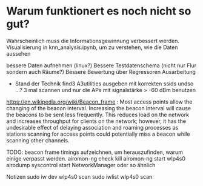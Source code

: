 # Warum funktionert es noch nicht so gut?
Wahrscheinlich muss die Informationsgewinnung verbessert werden.
Visualisierung in knn_analysis.ipynb, um zu verstehen, wie die Daten aussehen




bessere Daten aufnehmen (linux?)
Bessere Testdatenschema (nicht nur Flur sondern auch Räume?)
Bessere Bewertung über Regressoren
Ausarbeitung
- Stand der Technik find3
A3utilities ausgeben mit korrekten ssids undso
...?
3 mal scannen und nur die APs mit signalstärke > -60 dBm benutzen


https://en.wikipedia.org/wiki/Beacon_frame :
Most access points allow the changing of the beacon interval. Increasing the beacon interval will cause the beacons to be sent less frequently. This reduces load on the network and increases throughput for clients on the network; however, it has the undesirable effect of delaying association and roaming processes as stations scanning for access points could potentially miss a beacon while scanning other channels.

TODO:
beacon frame timings aufzeichnen, um herauszufinden, warum einige verpasst werden.
airomon-ng check kill
airomon-ng start wlp4s0
airodump
syscontrol start NetworkManager oder so ähnlich


Notizen
sudo iw dev wlp4s0 scan
sudo iwlist wlp4s0 scan